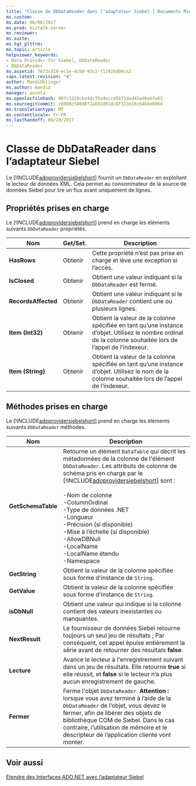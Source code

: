 ```yaml
---
title: "Classe de DbDataReader dans l’adaptateur Siebel | Documents Microsoft"
ms.custom: 
ms.date: 06/08/2017
ms.prod: biztalk-server
ms.reviewer: 
ms.suite: 
ms.tgt_pltfrm: 
ms.topic: article
helpviewer_keywords:
- Data Provider for Siebel, DbDataReader
- DbDataReader
ms.assetid: 7673cd10-ec1e-4cb0-93c2-f11928d00ca2
caps.latest.revision: "4"
author: MandiOhlinger
ms.author: mandia
manager: anneta
ms.openlocfilehash: 00fc3329cbe4dc75a4eccd5b71ded45ad6ebfe63
ms.sourcegitcommit: cb908c540d8f1a692d01dc8f313e16cb4b4e696d
ms.translationtype: MT
ms.contentlocale: fr-FR
ms.lasthandoff: 09/20/2017
---
```

# <a name="dbdatareader-class-in-the-siebel-adapter"></a>Classe de DbDataReader dans l’adaptateur Siebel
Le [!INCLUDE[adoprovidersiebelshort](../../includes/adoprovidersiebelshort-md.md)] fournit un `DbDataReader` en exploitant le lecteur de données XML. Cela permet au consommateur de la source de données Siebel pour lire un flux avant uniquement de lignes.  
  
## <a name="supported-properties"></a>Propriétés prises en charge  
 Le [!INCLUDE[adoprovidersiebelshort](../../includes/adoprovidersiebelshort-md.md)] prend en charge les éléments suivants `DbDataReader` propriétés.  
  
|Nom|Get/Set.| Description|  
|----------|--------------|-----------------|  
|**HasRows**|Obtenir|Cette propriété n’est pas prise en charge et lève une exception si l’accès.|  
|**IsClosed**|Obtenir|Obtient une valeur indiquant si la `DbDataReader` est fermé.|  
|**RecordsAffected**|Obtenir|Obtient une valeur indiquant si le `DbDataReader` contient une ou plusieurs lignes.|  
|**Item (Int32)**|Obtenir|Obtient la valeur de la colonne spécifiée en tant qu’une instance d’objet. Utilisez le nombre ordinal de la colonne souhaitée lors de l’appel de l’indexeur.|  
|**Item (String)**|Obtenir|Obtient la valeur de la colonne spécifiée en tant qu’une instance d’objet. Utilisez le nom de la colonne souhaitée lors de l’appel de l’indexeur.|  
  
## <a name="supported-methods"></a>Méthodes prises en charge  
 Le [!INCLUDE[adoprovidersiebelshort](../../includes/adoprovidersiebelshort-md.md)] prend en charge les éléments suivants `DbDataReader` méthodes.  
  
|Nom| Description|  
|----------|-----------------|  
|**GetSchemaTable**|Retourne un élément `DataTable` qui décrit les métadonnées de la colonne de l'élément `DbDataReader`. Les attributs de colonne de schéma pris en charge par le [!INCLUDE[adoprovidersiebelshort](../../includes/adoprovidersiebelshort-md.md)] sont :<br /><br /> -Nom de colonne<br />-ColumnOrdinal<br />-Type de données .NET<br />-Longueur<br />-Précision (si disponible)<br />-Mise à l’échelle (si disponible)<br />-AllowDBNull<br />-LocalName<br />-LocalName étendu<br />-Namespace|  
|**GetString**|Obtient la valeur de la colonne spécifiée sous forme d'instance de `String`.|  
|**GetValue**|Obtient la valeur de la colonne spécifiée sous forme d'instance de `String`.|  
|**isDbNull**|Obtient une valeur qui indique si la colonne contient des valeurs inexistantes ou manquantes.|  
|**NextResult**|Le fournisseur de données Siebel retourne toujours un seul jeu de résultats ; Par conséquent, cet appel épuise entièrement la série avant de retourner des résultats **false**.|  
|**Lecture**|Avance le lecteur à l'enregistrement suivant dans un jeu de résultats.  Elle retourne **true** si elle réussit, et **false** si le lecteur n’a plus aucun enregistrement de gauche.|  
|**Fermer**|Ferme l'objet `DbDataReader`. **Attention :** lorsque vous avez terminé à l’aide de la `DbDataReader` de l’objet, vous devez le fermer, afin de libérer des objets de bibliothèque COM de Siebel. Dans le cas contraire, l’utilisation de mémoire et le descripteur de l’application cliente vont monter.|  
  
## <a name="see-also"></a>Voir aussi  
 [Étendre des Interfaces ADO.NET avec l’adaptateur Siebel](../../adapters-and-accelerators/adapter-siebel/extend-ado-net-interfaces-with-the-siebel-adapter.md)